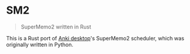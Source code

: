 # SM2

> SuperMemo2 written in Rust

This is a Rust port of [Anki desktop][0]'s SuperMemo2 scheduler, which was
originally written in Python.

[0]: https://github.com/ankitects/anki
